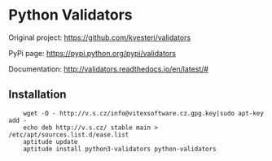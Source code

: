 # Python Validators

Original project: https://github.com/kvesteri/validators

PyPi page: https://pypi.python.org/pypi/validators

Documentation:  http://validators.readthedocs.io/en/latest/#

Installation
------------

```shell
    wget -O - http://v.s.cz/info@vitexsoftware.cz.gpg.key|sudo apt-key add -
    echo deb http://v.s.cz/ stable main > /etc/apt/sources.list.d/ease.list
    aptitude update
    aptitude install python3-validators python-validators
```
